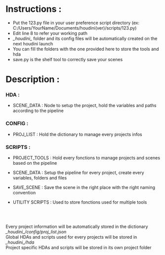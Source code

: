 <h1>Instructions :</h1>

- Put the 123.py file in your user preference script directory (ex: C:/Users/YourName/Documents/houdini(ver)/scripts/123.py)
- Edit line 8 to refer your working path
- _\_houdini\__ folder and its config files will be automatically created on the next houdini launch
- You can fill the folders with the one provided here to store the tools and hda
- save.py is the shelf tool to correctly save your scenes


<h1>Description :</h1>

<h3>HDA :</h3>

- SCENE_DATA : Node to setup the project, hold the variables and paths according to the pipeline

<h3>CONFIG :</h3>

- PROJ_LIST : Hold the dictionary to manage every projects infos

<h3>SCRIPTS :</h3>

- PROJECT_TOOLS : Hold every fonctions to manage projects and scenes based on the pipeline

- SCENE_DATA : Setup the pipeline for every project, create every variables, folders and files

- SAVE_SCENE : Save the scene in the right place with the right naming convention

- UTILITY SCRIPTS : Used to store fonctions used for multiple tools
</br>
</br>

Every project information will be automatically stored in the dictionary _\_houdini\_/config/proj\_list.json_<br/>
Global HDAs and scripts used for every projects will be stored in _\_houdini\_/hda_</br>
Project specific HDAs and scripts will be stored in its own project folder
